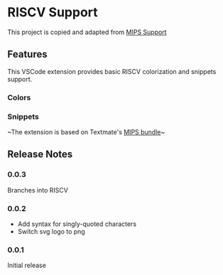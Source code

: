 # RISCV Support

This project is copied and adapted from [MIPS Support](https://github.com/kdarkhan/vscode-mips-support)

## Features
This VSCode extension provides basic RISCV colorization and snippets support.

### Colors

### Snippets

~The extension is based on Textmate's [MIPS bundle](https://github.com/textmate/mips.tmbundle)~

## Release Notes

### 0.0.3

Branches into RISCV

### 0.0.2

* Add syntax for singly-quoted characters
* Switch svg logo to png

### 0.0.1

Initial release
